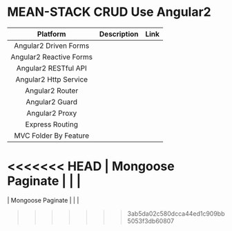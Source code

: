 # MEAN-STACK CRUD Use Angular2

 
| Platform                          | Description                                 | Link                             |
|:---------------------------------:|:-------------------------------------------:|:-----------------------------------|
| Angular2 Driven Forms |                                           |                         |
| Angular2 Reactive Forms              |                                             |                                    |
| Angular2 RESTful API              |                                             |                                    |
| Angular2 Http Service             |                                             |                                    |
| Angular2 Router              |                                             |                                    |
| Angular2 Guard             |                                             |                                    |
| Angular2 Proxy              |                                             |                                    |
| Express Routing            |                                             |                                    |
| MVC Folder By Feature             |                                             |                                    |
<<<<<<< HEAD
| Mongoose Paginate            |                                             |                                    |
=======
| Mongoose Paginate            |                                             |                                    |
>>>>>>> 3ab5da02c580dcca44ed1c909bb5053f3db60807
